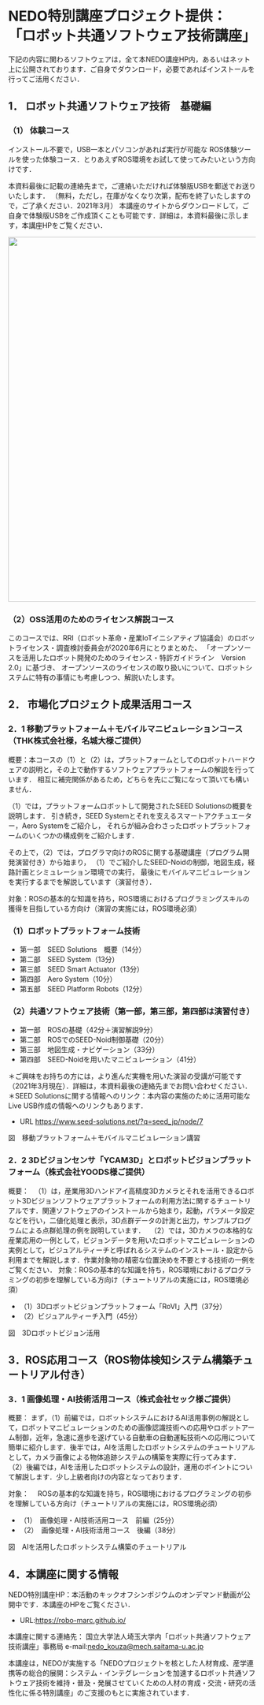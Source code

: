 # NEDO特別講座プロジェクト提供： 「ロボット共通ソフトウェア技術講座」

下記の内容に関わるソフトウェアは，全て本NEDO講座HP内，あるいはネット上に公開されております．ご自身でダウンロード，必要であればインストールを行ってご活用ください．

## 1． ロボット共通ソフトウェア技術　基礎編
### （1） 体験コース

インストール不要で，USB一本とパソコンがあれば実行が可能な
ROS体験ツールを使った体験コース．とりあえずROS環境をお試して使ってみたいという方向けです．

本資料最後に記載の連絡先まで，ご連絡いただければ体験版USBを郵送でお送りいたします．
（無料，ただし，在庫がなくなり次第，配布を終了いたしますので，ご了承ください．2021年3月）
本講座のサイトからダウンロードして，ご自身で体験版USBをご作成頂くことも可能です．詳細は，本資料最後に示します，本講座HPをご覧ください．
 
<div align="center"><img src="/si2020/si2020_moveit.png" width="740"></div>

### （2）OSS活用のためのライセンス解説コース

このコースでは、RRI（ロボット革命・産業IoTイニシアティブ協議会）のロボットライセンス・調査検討委員会が2020年6月にとりまとめた、
「オープンソースを活用したロボット開発のためのライセンス・特許ガイドライン　Version 2.0」に基づき、
オープンソースのライセンスの取り扱いについて、ロボットシステムに特有の事情にも考慮しつつ、解説いたします。




## 2． 市場化プロジェクト成果活用コース
### 2．1 移動プラットフォーム＋モバイルマニピュレーションコース（THK株式会社様，名城大様ご提供）

概要：本コースの（1）と（2）は，プラットフォームとしてのロボットハードウェアの説明と，その上で動作するソフトウェアプラットフォームの解説を行っています．
相互に補完関係があるため，どちらを先にご覧になって頂いても構いません．

（1）では，プラットフォームロボットして開発されたSEED Solutionsの概要を説明します．
引き続き，SEED Systemとそれを支えるスマートアクチュエーター，Aero Systemをご紹介し，
それらが組み合わさったロボットプラットフォームのいくつかの構成例をご紹介します．

その上で，（2）では，プログラマ向けのROSに関する基礎講座（プログラム開発演習付き）から始まり，
（1）でご紹介したSEED-Noidの制御，地図生成，経路計画とシミュレーション環境での実行，
最後にモバイルマニピュレーションを実行するまでを解説しています（演習付き）．

対象：ROSの基本的な知識を持ち，ROS環境におけるプログラミングスキルの獲得を目指している方向け（演習の実施には，ROS環境必須）

### （1）ロボットプラットフォーム技術
- 第一部　SEED Solutions　概要（14分）
- 第二部　SEED System（13分）
- 第三部　SEED Smart Actuator（13分）
- 第四部　Aero System（10分）
- 第五部　SEED Platform Robots（12分）

### （2）共通ソフトウェア技術（第一部，第三部，第四部は演習付き）
- 第一部　ROSの基礎（42分＋演習解説9分）
- 第二部　ROSでのSEED-Noid制御基礎（20分）
- 第三部　地図生成・ナビゲーション（33分）
- 第四部　SEED-Noidを用いたマニピュレーション（41分）

＊ご興味をお持ちの方には，より進んだ実機を用いた演習の受講が可能です（2021年3月現在）．詳細は，本資料最後の連絡先までお問い合わせください．
＊SEED Solutionsに関する情報へのリンク：本内容の実施のために活用可能なLive USB作成の情報へのリンクもあります．

- URL https://www.seed-solutions.net/?q=seed_jp/node/7

 
図　移動プラットフォーム＋モバイルマニピュレーション講習

### 2．2 3Dビジョンセンサ「YCAM3D」とロボットビジョンプラットフォーム（株式会社YOODS様ご提供）

概要：
　（1）は，産業用3Dハンドアイ高精度3Dカメラとそれを活用できるロボット3Dビジョンソフトウェアプラットフォームの利用方法に関するチュートリアルです．関連ソフトウェアのインストールから始まり，起動，パラメータ設定などを行い，二値化処理と表示，3D点群データの計測と出力，サンプルプログラムによる点群処理の例を説明しています．
　（2）では，3Dカメラの本格的な産業応用の一例として，ビジョンデータを用いたロボットマニピュレーションの実例として，ビジュアルティーチと呼ばれるシステムのインストール・設定から利用までを解説します．作業対象物の精密な位置決めを不要とする技術の一例をご覧ください．
対象：ROSの基本的な知識を持ち，ROS環境におけるプログラミングの初歩を理解している方向け（チュートリアルの実施には，ROS環境必須）

- （1）3Dロボットビジョンプラットフォーム「RoVI」入門（37分）
- （2）ビジュアルティーチ入門（45分）

 
図　3Dロボットビジョン活用

## 3．ROS応用コース（ROS物体検知システム構築チュートリアル付き）

### 3．1 画像処理・AI技術活用コース（株式会社セック様ご提供）
概要：
まず，（1）前編では，ロボットシステムにおけるAI活用事例の解説として，ロボットマニピュレーションのための画像認識技術への応用やロボットアーム制御，近年，急速に進歩を遂げている自動車の自動運転技術への応用について簡単に紹介します．後半では，AIを活用したロボットシステムのチュートリアルとして，カメラ画像による物体追跡システムの構築を実際に行ってみます．
（2）後編では，AIを活用したロボットシステムの設計，運用のポイントについて解説します．少し上級者向けの内容となっております．

対象：
　ROSの基本的な知識を持ち，ROS環境におけるプログラミングの初歩を理解している方向け（チュートリアルの実施には，ROS環境必須）

- （1）　画像処理・AI技術活用コース　前編（25分）
- （2）　画像処理・AI技術活用コース　後編（38分）

 
図　AIを活用したロボットシステム構築のチュートリアル

## 4．本講座に関する情報
NEDO特別講座HP：本活動のキックオフシンポジウムのオンデマンド動画が公開中です．本講座のHPをご覧ください．
- URL:https://robo-marc.github.io/

本講座に関する連絡先：
国立大学法人埼玉大学内「ロボット共通ソフトウェア技術講座」事務局
e-mail:nedo_kouza@mech.saitama-u.ac.jp

本講座は，NEDOが実施する「NEDOプロジェクトを核とした人材育成、産学連携等の総合的展開：システム・インテグレーションを加速するロボット共通ソフトウェア技術を維持・普及・発展させていくための人材の育成・交流・研究の活性化に係る特別講座」のご支援のもとに実施されています．
